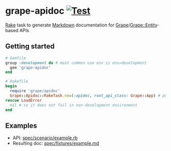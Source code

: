 # grape-apidoc [![Test](https://github.com/bsm/grape-apidoc/actions/workflows/test.yml/badge.svg)](https://github.com/bsm/grape-apidoc/actions/workflows/test.yml)

[Rake](https://github.com/ruby/rake) task to generate [Markdown](https://en.wikipedia.org/wiki/Markdown) documentation for [Grape](https://github.com/ruby-grape/grape)/[Grape::Entity](https://github.com/ruby-grape/grape-entity)-based APIs

## Getting started

```ruby
# Gemfile
group :development do # most common use env is env=development
  gem 'grape-apidoc'
end
```

```ruby
# Rakefile
begin
  require 'grape/apidoc'
  Grape::Apidoc::RakeTask.new(:apidoc, root_api_class: Grape::App) # point it to the top-level API class
rescue LoadError
  nil # so it does not fail in non-development environment
end
```

## Examples

- API: [spec/scenario/example.rb](spec/scenario/example.rb)
- Resulting doc: [spec/fixtures/example.md](spec/fixtures/example.md)
